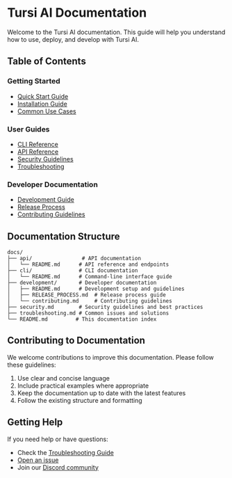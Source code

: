 # Tursi AI Documentation

Welcome to the Tursi AI documentation. This guide will help you understand how to use, deploy, and develop with Tursi AI.

## Table of Contents

### Getting Started
- [Quick Start Guide](../README.md#quick-start)
- [Installation Guide](../README.md#installation)
- [Common Use Cases](../README.md#common-use-cases)

### User Guides
- [CLI Reference](cli/README.md)
- [API Reference](api/README.md)
- [Security Guidelines](security.md)
- [Troubleshooting](troubleshooting.md)

### Developer Documentation
- [Development Guide](development/README.md)
- [Release Process](development/RELEASE_PROCESS.md)
- [Contributing Guidelines](development/contributing.md)

## Documentation Structure

```
docs/
├── api/                # API documentation
│   └── README.md      # API reference and endpoints
├── cli/               # CLI documentation
│   └── README.md      # Command-line interface guide
├── development/       # Developer documentation
│   ├── README.md      # Development setup and guidelines
│   ├── RELEASE_PROCESS.md  # Release process guide
│   └── contributing.md     # Contributing guidelines
├── security.md        # Security guidelines and best practices
├── troubleshooting.md # Common issues and solutions
└── README.md         # This documentation index
```

## Contributing to Documentation

We welcome contributions to improve this documentation. Please follow these guidelines:
1. Use clear and concise language
2. Include practical examples where appropriate
3. Keep the documentation up to date with the latest features
4. Follow the existing structure and formatting

## Getting Help

If you need help or have questions:
- Check the [Troubleshooting Guide](troubleshooting.md)
- [Open an issue](https://github.com/BlueTursi/tursi-ai/issues)
- Join our [Discord community](https://discord.gg/tursi)
